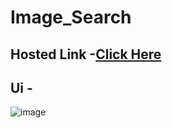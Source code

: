 ﻿# Image_Search


## Hosted Link -[Click Here](https://sanketmahadik191.github.io/Image_Search/)

## Ui -
![image](https://github.com/sanketmahadik191/Image_Search/assets/125791466/ee179a67-9d84-481f-8958-431523a8b9e3)
